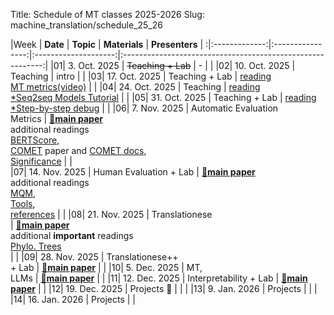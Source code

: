 Title: Schedule of MT classes 2025-2026
Slug: machine_translation/schedule_25_26




|Week |    **Date**   |     **Topic**    | **Materials** |                       **Presenters**                       |
:|:-------------:|:----------------:|:--------------------:|:----------------------------------------------------------:|
|01|  3. Oct. 2025 | <del>Teaching + Lab</del>      |   -   |                                                            | 
|02| 10. Oct. 2025 | Teaching         |      intro               |                                                            | 
|03| 17. Oct. 2025 | Teaching + Lab         |  [reading](https://nlp.unibuc.ro/machine_translation/bibliography.html#eval)<br />[MT metrics(video)](https://slideslive.com/38924201/1-metrics-of-mt-quality)                |                                                            | 
|04| 24. Oct. 2025 | Teaching         |  [reading](https://nlp.unibuc.ro/machine_translation/bibliography.html#neural)<br />[\*Seq2seq Models Tutorial](https://lena-voita.github.io/nlp_course/seq2seq_and_attention.html)                    |                                                            |
|05|  31. Oct. 2025 | Teaching + Lab         |  [reading](https://nlp.unibuc.ro/machine_translation/bibliography.html#trans)<br />[\*Step-by-step debug](https://github.com/pbloem/former/)                    |                                                            |
|06|  7. Nov. 2025 |  Automatic Evaluation<br />Metrics                                     |    [🤔**main paper**]()<br />additional readings<br />[BERTScore](https://arxiv.org/pdf/1904.09675.pdf),<br />[COMET](https://aclanthology.org/2020.emnlp-main.213.pdf) paper and [COMET docs](https://unbabel.github.io/COMET/html/models.html),<br />[Significance](https://aclanthology.org/D14-1020.pdf)         |                              |     
|07| 14. Nov. 2025 |  Human Evaluation  + Lab                                    |        [🤔**main paper**]()<br />additional readings<br />[MQM](https://direct.mit.edu/tacl/article/doi/10.1162/tacl_a_00437/108866/Experts-Errors-and-Context-A-Large-Scale-Study-of),<br />[Tools](https://custom.mt/tools-for-data-labelling-in-machine-translation-evaluations/),<br />[references](https://nlp.unibuc.ro/machine_translation/bibliography.html#data)       |                  |
|08| 21. Nov. 2025 |  Translationese<br />     |    [🤔**main paper**]() <br />additional **important** readings<br /> [Phylo. Trees](https://aclanthology.org/P17-1049.pdf) <br />                                                                                                                                          |                      |
|09| 28. Nov. 2025 |  Translationese++<br /> + Lab                   |     [🤔**main paper**]()               |            |
|10|  5. Dec. 2025 |  MT,<br />LLMs         |        [🤔**main paper**]()                       |                          |
|11| 12. Dec. 2025 |  Interpretability + Lab                                   |        [🤔**main paper**]()                                   |                            |
|12| 19. Dec. 2025 | Projects 🌲      |                      |                                                            |
|13| 9. Jan. 2026 | Projects         |                      |                                                            |
|14| 16. Jan. 2026 | Projects         |                      |             
